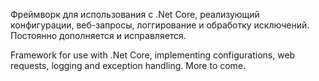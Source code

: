 Фреймворк для использования с .Net Core, реализующий конфигурации, веб-запросы, логгирование и обработку исключений. Постоянно дополняется и исправляется.


Framework for use with .Net Core, implementing configurations, web requests, logging and exception handling. More to come.
